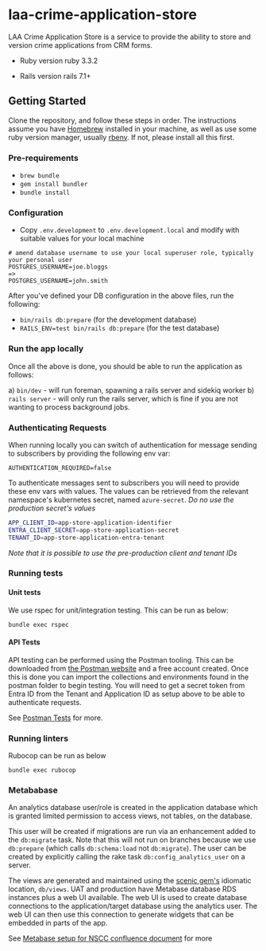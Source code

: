 # laa-crime-application-store

LAA Crime Application Store is a service to provide the ability to store and version crime applications from CRM forms.

* Ruby version
ruby 3.3.2

* Rails version
rails 7.1+

## Getting Started

Clone the repository, and follow these steps in order.
The instructions assume you have [Homebrew](https://brew.sh) installed in your machine, as well as use some ruby version manager, usually [rbenv](https://github.com/rbenv/rbenv). If not, please install all this first.

### Pre-requirements

* `brew bundle`
* `gem install bundler`
* `bundle install`

### Configuration

* Copy `.env.development` to `.env.development.local` and modify with suitable values for your local machine

```
# amend database username to use your local superuser role, typically your personal user
POSTGRES_USERNAME=joe.bloggs
=>
POSTGRES_USERNAME=john.smith
```

After you've defined your DB configuration in the above files, run the following:

* `bin/rails db:prepare` (for the development database)
* `RAILS_ENV=test bin/rails db:prepare` (for the test database)

### Run the app locally

Once all the above is done, you should be able to run the application as follows:

a) `bin/dev` - will run foreman, spawning a rails server and sidekiq worker
b) `rails server` - will only run the rails server, which is fine if you are not wanting to process background jobs.

### Authenticating Requests

When running locally you can switch of authentication for message sending to subscribers by providing the following env var:

```
AUTHENTICATION_REQUIRED=false
```

To authenticate messages sent to subscribers you will need to provide these env vars with values. The values can be retrieved from the relevant namespace's kubernetes secret, named `azure-secret`. *Do no use the production secret's values*

```sh
APP_CLIENT_ID=app-store-application-identifier
ENTRA_CLIENT_SECRET=app-store-application-secret
TENANT_ID=app-store-application-entra-tenant
```

*Note that it is possible to use the pre-production client and tenant IDs*

### Running tests

#### Unit tests

We use rspec for unit/integration testing. This can be run as below:

```shell
bundle exec rspec
```

#### API Tests

API testing can be performed using the Postman tooling. This can be downloaded from [the Postman website](https://www.postman.com/) and a free account created. Once this is done you can import the collections and environments found in the postman folder to begin testing. You will need to get a secret token from Entra ID from the Tenant and Application ID as setup above to be able to authenticate requests.

See [Postman Tests](postman/README.md) for more.

### Running linters

Rubocop can be run as below
```shell
bundle exec rubocop
```

### Metababase

An analytics database user/role is created in the application database which is granted limited permission to access views, not tables, on the database.

This user will be created if migrations are run via an enhancement added to the `db:migrate` task. Note that this will not run on branches because we use
`db:prepare` (which calls `db:schema:load` not `db:migrate`). The user can be created by explicitly calling the rake task `db:config_analytics_user` on a server.

The views are generated and maintained using the [scenic gem's](https://github.com/scenic-views/scenic) idiomatic location, `db/views`. UAT and production have Metabase database RDS instances plus a web UI available. The web UI is used to create database connections to the application/target database using the analytics user. The web UI can then use this connection to generate widgets that can be embedded in parts of the app.

See [Metabase setup for NSCC confluence document](https://dsdmoj.atlassian.net/wiki/x/XABEJAE) for more
